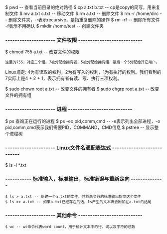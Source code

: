 $ pwd -- 查看当前目录的绝对路径
$ cp a.txt b.txt -- cp是copy的简写，用来复制文件
$ mv a.txt c.txt -- 移动文件
$ rm a.txt -- 删除文件
$ rm -r /home/dirc -- 删除文件夹，-r表示recursive，是指重复删除的操作
$ rm -rf -- 删除所有文件 -f表示不用确认
$ mkdir /home/test -- 创建文件夹

### --------------------- 文件权限 ---------------------------

$ chmod 755 a.txt -- 改变文件的权限

	这里的755，对应三个组。7被分配给拥有者，5被分配给拥有组，最后一个5分配给其它用户。

Linux规定: 
	4为有读取的权利，2为有写入的权利，1为有执行的权利。我们看到的7实际上是4 + 2 + 1，表示拥有者有读、写、执行三项权利。

$ sudo chown root a.txt -- 改变文件的拥有者
$ sudo chgrp root a.txt -- 改变文件的拥有组

### --------------------- 进程 ---------------------------

$ ps 查询正在运行的进程
$ ps -eo pid,comm,cmd -- -e表示列出全部进程，-o pid,comm,cmd表示我们需要PID，COMMAND，CMD信息
$ pstree -- 显示整个进程树

### --------------------- Linux文件名通配表达式 ---------------------------

$ ls -l *.txt
### ----------- 标准输入，标准输出，标准错误与重新定向 --------------
	$ ls > a.txt -- 新建一个a.txt的文件，并将命令行的标准输出指向这个文件
	$ ls >> a.txt -- 如果a.txt已经存在的话，ls产生的文本流会附加在a.txt的结尾
	
### --------------------- 其他命令 ---------------------------

	$ wc -- wc命令代表word count，用于统计文本中的行、词以及字符的总数
